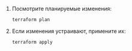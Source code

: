 1. Посмотрите планируемые изменения:

   ```bash
   terraform plan
   ```

1. Если изменения устраивают, примените их:

   ```bash
   terraform apply
   ```
